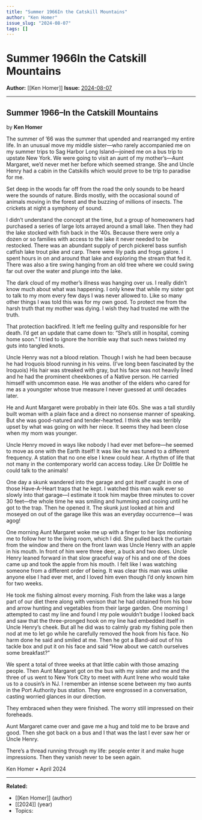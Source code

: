 ```yaml
---
title: "Summer 1966In the Catskill Mountains"
author: "Ken Homer"
issue_slug: "2024-08-07"
tags: []
---
```


# Summer 1966In the Catskill Mountains

**Author:** [[Ken Homer]]
**Issue:** [2024-08-07](https://plex.collectivesensecommons.org/2024-08-07/)

---

## Summer 1966–In the Catskill Mountains
by **Ken Homer**

The summer of ’66 was the summer that upended and rearranged my entire life. In an unusual move my middle sister—who rarely accompanied me on my summer trips to Sag Harbor Long Island—joined me on a bus trip to upstate New York. We were going to visit an aunt of my mother’s—Aunt Margaret, we’d never met her before which seemed strange. She and Uncle Henry had a cabin in the Catskills which would prove to be trip to paradise for me.

Set deep in the woods far off from the road the only sounds to be heard were the sounds of nature. Birds mostly, with the occasional sound of animals moving in the forest and the buzzing of millions of insects. The crickets at night a symphony of sound.

I didn’t understand the concept at the time, but a group of homeowners had purchased a series of large lots arrayed around a small lake. Then they had the lake stocked with fish back in the ’40s. Because there were only a dozen or so families with access to the lake it never needed to be restocked. There was an abundant supply of perch pickerel bass sunfish catfish lake trout pike and carp. There were lily pads and frogs galore. I spent hours in on and around that lake and exploring the stream that fed it. There was also a tire swing hanging from an old tree where we could swing far out over the water and plunge into the lake.

The dark cloud of my mother’s illness was hanging over us. I really didn’t know much about what was happening. I only knew that while my sister got to talk to my mom every few days I was never allowed to. Like so many other things I was told this was for my own good. To protect me from the harsh truth that my mother was dying. I wish they had trusted me with the truth.

That protection backfired. It left me feeling guilty and responsible for her death. I’d get an update that came down to: “She’s still in hospital, coming home soon.” I tried to ignore the horrible way that such news twisted my guts into tangled knots.

Uncle Henry was not a blood relation. Though I wish he had been because he had Iroquois blood running in his veins. (I’ve long been fascinated by the Iroquois) His hair was streaked with gray, but his face was not heavily lined and he had the prominent cheekbones of a Native person. He carried himself with uncommon ease. He was another of the elders who cared for me as a youngster whose true measure I never guessed at until decades later.

He and Aunt Margaret were probably in their late 60s. She was a tall sturdily built woman with a plain face and a direct no nonsense manner of speaking. But she was good-natured and tender-hearted. I think she was terribly upset by what was going on with her niece. It seems they had been close when my mom was younger.

Uncle Henry moved in ways like nobody I had ever met before—he seemed to move as one with the Earth itself! It was like he was tuned to a different frequency. A station that no one else I knew could hear. A rhythm of life that not many in the contemporary world can access today. Like Dr Dolittle he could talk to the animals!

One day a skunk wandered into the garage and got itself caught in one of those Have-A-Heart traps that he kept. I watched this man walk ever so slowly into that garage—I estimate it took him maybe three minutes to cover 30 feet—the whole time he was smiling and humming and cooing until he got to the trap. Then he opened it. The skunk just looked at him and moseyed on out of the garage like this was an everyday occurrence—I was agog!

One morning Aunt Margaret woke me up with a finger to her lips motioning me to follow her to the living room, which I did. She pulled back the curtain from the window and there on the front lawn was Uncle Henry with an apple in his mouth. In front of him were three deer, a buck and two does. Uncle Henry leaned forward in that slow graceful way of his and one of the does came up and took the apple from his mouth. I felt like I was watching someone from a different order of being. It was clear this man was unlike anyone else I had ever met, and I loved him even though I’d only known him for two weeks. 

He took me fishing almost every morning. Fish from the lake was a large part of our diet there along with venison that he had obtained from his bow and arrow hunting and vegetables from their large garden. One morning I attempted to cast my line and found I my pole wouldn’t budge I looked back and saw that the three-pronged hook on my line had embedded itself in Uncle Henry’s cheek. But all he did was to calmly grab my fishing pole then nod at me to let go while he carefully removed the hook from his face. No harm done he said and smiled at me. Then he got a Band-aid out of his tackle box and put it on his face and said “How about we catch ourselves some breakfast?” 

We spent a total of three weeks at that little cabin with those amazing people. Then Aunt Margaret got on the bus with my sister and me and the three of us went to New York City to meet with Aunt Irene who would take us to a cousin’s in NJ. I remember an intense scene between my two aunts in the Port Authority bus station. They were engrossed in a conversation, casting worried glances in our direction.

They embraced when they were finished. The worry still impressed on their foreheads.

Aunt Margaret came over and gave me a hug and told me to be brave and good. Then she got back on a bus and I that was the last I ever saw her or Uncle Henry.

There’s a thread running through my life: people enter it and make huge impressions. Then they vanish never to be seen again.

Ken Homer • April 2024

---

**Related:**
- [[Ken Homer]] (author)
- [[2024]] (year)
- Topics: 

